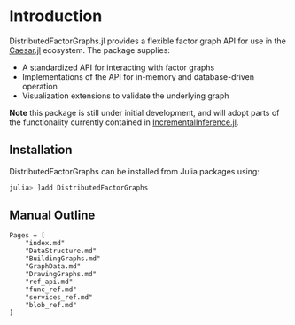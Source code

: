 # Introduction

DistributedFactorGraphs.jl provides a flexible factor graph API for use in the [Caesar.jl](https://github.com/JuliaRobotics/Caesar.jl) ecosystem. The package supplies:
* A standardized API for interacting with factor graphs
* Implementations of the API for in-memory and database-driven operation
* Visualization extensions to validate the underlying graph

**Note** this package is still under initial development, and will adopt parts of the functionality currently contained in [IncrementalInference.jl](http://www.github.com/JuliaRobotics/IncrementalInference.jl).

## Installation

DistributedFactorGraphs can be installed from Julia packages using:
```julia
julia> ]add DistributedFactorGraphs
```

## Manual Outline
```@contents
Pages = [
    "index.md"
    "DataStructure.md"
    "BuildingGraphs.md"
    "GraphData.md"
    "DrawingGraphs.md"
    "ref_api.md"
    "func_ref.md"
    "services_ref.md"
    "blob_ref.md"
]
```
